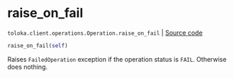 # raise_on_fail
`toloka.client.operations.Operation.raise_on_fail` | [Source code](https://github.com/Toloka/toloka-kit/blob/v1.2.2/src/client/operations.py#L111)

```python
raise_on_fail(self)
```

Raises `FailedOperation` exception if the operation status is `FAIL`. Otherwise does nothing.

